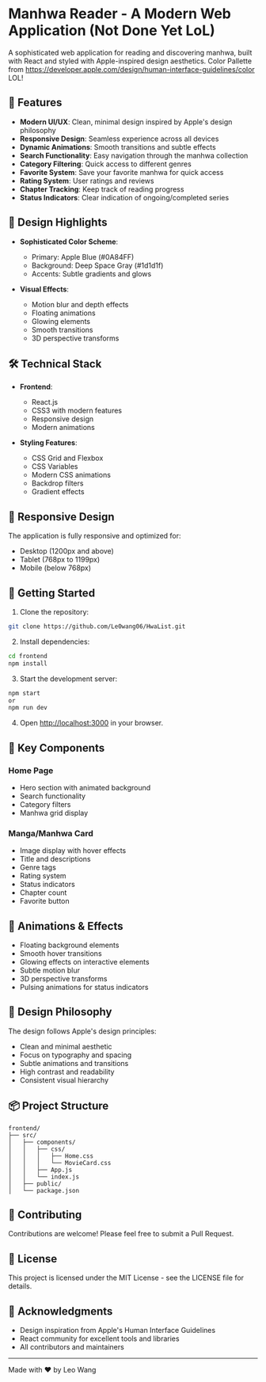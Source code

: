 ﻿# Manhwa Reader - A Modern Web Application (Not Done Yet LoL)

A sophisticated web application for reading and discovering manhwa, built with React and styled with Apple-inspired design aesthetics.
Color Pallette from https://developer.apple.com/design/human-interface-guidelines/color LOL!

## 🌟 Features

- **Modern UI/UX**: Clean, minimal design inspired by Apple's design philosophy
- **Responsive Design**: Seamless experience across all devices
- **Dynamic Animations**: Smooth transitions and subtle effects
- **Search Functionality**: Easy navigation through the manhwa collection
- **Category Filtering**: Quick access to different genres
- **Favorite System**: Save your favorite manhwa for quick access
- **Rating System**: User ratings and reviews
- **Chapter Tracking**: Keep track of reading progress
- **Status Indicators**: Clear indication of ongoing/completed series

## 🎨 Design Highlights

- **Sophisticated Color Scheme**:
  - Primary: Apple Blue (#0A84FF)
  - Background: Deep Space Gray (#1d1d1f)
  - Accents: Subtle gradients and glows

- **Visual Effects**:
  - Motion blur and depth effects
  - Floating animations
  - Glowing elements
  - Smooth transitions
  - 3D perspective transforms

## 🛠️ Technical Stack

- **Frontend**:
  - React.js
  - CSS3 with modern features
  - Responsive design
  - Modern animations

- **Styling Features**:
  - CSS Grid and Flexbox
  - CSS Variables
  - Modern CSS animations
  - Backdrop filters
  - Gradient effects

## 📱 Responsive Design

The application is fully responsive and optimized for:
- Desktop (1200px and above)
- Tablet (768px to 1199px)
- Mobile (below 768px)

## 🚀 Getting Started

1. Clone the repository:
```bash
git clone https://github.com/Le0wang06/HwaList.git
```

2. Install dependencies:
```bash
cd frontend
npm install
```

3. Start the development server:
```bash
npm start
or
npm run dev
```

4. Open [http://localhost:3000](http://localhost:3000) in your browser.

## 🎯 Key Components

### Home Page
- Hero section with animated background
- Search functionality
- Category filters
- Manhwa grid display

### Manga/Manhwa Card
- Image display with hover effects
- Title and descriptions
- Genre tags
- Rating system
- Status indicators
- Chapter count
- Favorite button

## 💫 Animations & Effects

- Floating background elements
- Smooth hover transitions
- Glowing effects on interactive elements
- Subtle motion blur
- 3D perspective transforms
- Pulsing animations for status indicators

## 🎨 Design Philosophy

The design follows Apple's design principles:
- Clean and minimal aesthetic
- Focus on typography and spacing
- Subtle animations and transitions
- High contrast and readability
- Consistent visual hierarchy

## 📦 Project Structure

```
frontend/
├── src/
│   ├── components/
│   │   ├── css/
│   │   │   ├── Home.css
│   │   │   └── MovieCard.css
│   │   ├── App.js
│   │   └── index.js
│   ├── public/
│   └── package.json
```

## 🤝 Contributing

Contributions are welcome! Please feel free to submit a Pull Request.

## 📄 License

This project is licensed under the MIT License - see the LICENSE file for details.

## 🙏 Acknowledgments

- Design inspiration from Apple's Human Interface Guidelines
- React community for excellent tools and libraries
- All contributors and maintainers

---

Made with ❤️ by Leo Wang
